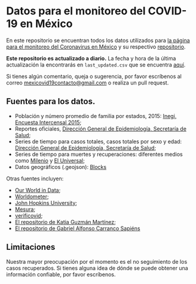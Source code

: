 # Datos para el monitoreo del COVID-19 en México

En este repositorio se encuentran todos los datos utilizados para [la página para el monitoreo del Coronavirus en México](https://mexicovid19.github.io/Mexico/) y su respectivo [repositorio](https://github.com/mexicovid19/Mexico). 

**Este repositorio es actualizado a diario.** La fecha y hora de la última actualización la encontrarás en `last_updated.csv` que se encuentra [aquí](https://github.com/mexicovid19/Mexico-datos/blob/master/datos/last_updated.csv).

Si tienes algún comentario, queja o sugerencia, por favor escríbenos al correo mexicovid19contacto@gmail.com o realiza un pull request. 

## Fuentes para los datos. 

- Población y número promedio de familia por estados, 2015: [Inegi, Encuesta Intercensal 2015](https://www.inegi.org.mx/programas/intercensal/2015/default.html#Tabulados);
- Reportes oficiales, [Dirección General de Epidemiología, Secretaría de Salud](https://www.gob.mx/salud/documentos/coronavirus-covid-19-comunicado-tecnico-diario-238449);
- Series de tiempo para casos totales, casos totales por sexo y edad: [Dirección General de Epidemiología, Secretaría de Salud](https://www.gob.mx/salud/documentos/coronavirus-covid-19-comunicado-tecnico-diario-238449);
- Series de tiempo para muertes y recuperaciones: diferentes medios como [Milenio]() y [El Universal]();
- Datos geográficos (.geojson): [Blocks](http://bl.ocks.org/ponentesincausa/46d1d9a94ca04a56f93d)

Otras fuentes incluyen:
- [Our World in Data](https://www.worldometers.info/coronavirus/#countries);
- [Worldometer](https://www.worldometers.info/coronavirus/#countries);
- [John Hopkins University](https://github.com/CSSEGISandData/COVID-19);
- [Mesura](http://mesura.org/coronavirusmx);
- [verificovid](https://verificovid.mx/);
- [El repositorio de Katia Guzmán Martínez](https://github.com/guzmart/covid19_mex);
- [El repositorio de Gabriel Alfonso Carranco Sapiéns](https://github.com/carranco-sga/Mexico-COVID-19)

## Limitaciones

Nuestra mayor preocupación por el momento es el no seguimiento de los casos recuperados. Si tienes alguna idea de dónde se puede obtener una información confiable, por favor escríbenos. 
